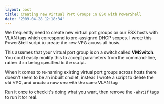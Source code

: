```yaml
---
layout: post
title: Creating new Virtual Port Groups in ESX with PowerShell
date: '2009-04-28 12:18:34'
---
```



We frequently need to create new virtual port groups on our ESX hosts with VLAN tags which correspond to pre-assigned DHCP scopes. I wrote this PowerShell script to create the new VPG across all hosts.

<script src="https://gist.github.com/BenNeise/7213844.js"></script>

This assumes that your virtual port group is on a switch called **VMSwitch**. You could easily modify this to accept parameters from the command-line, rather than being specified in the script.

When it comes to re-naming existing virtual port groups across hosts there doesn't seem to be an inbuilt cmdlet, instead I wrote a script to delete the old VPG, and create a new one with the same VLAN tag:-

<script src="https://gist.github.com/BenNeise/7213887.js"></script>

Run it once to check it's doing what you want, then remove the `-WhatIf` tags to run it for real.


